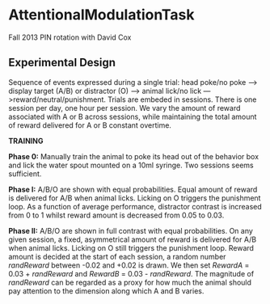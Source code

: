 AttentionalModulationTask
=========================

Fall 2013 PIN rotation with David Cox

## Experimental Design

Sequence of events expressed during a single trial: head poke/no poke —> display target (A/B) or distractor (O) —> animal lick/no lick —>reward/neutral/punishment. Trials are embeded in sessions. There is one session per day, one hour per session. We vary the amount of reward associated with A or B across sessions, while maintaining the total amount of reward delivered for A or B constant overtime.

**TRAINING**

**Phase 0:**  Manually train the animal to poke its head out of the behavior box and lick the water spout mounted on a 10ml syringe. Two sessions seems sufficient.

**Phase I:**  A/B/O are shown with equal probabilities. Equal amount of reward is delivered for A/B when animal licks. Licking on O triggers the punishment loop. As a function of average performance, distractor contrast is increased from 0 to 1 whilst reward amount is decreased from 0.05 to 0.03. 

**Phase II:**  A/B/O are shown in full contrast with equal probabilities. On any given session, a fixed, asymmetrical amount of reward is delivered for A/B when animal licks. Licking on O still triggers the punishment loop. Reward amount is decided at the start of each session, a random number *randReward* between -0.02 and +0.02 is drawn. We then set *RewardA* = 0.03 + *randReward* and *RewardB* = 0.03 - *randReward*. The magnitude of *randReward* can be regarded as a proxy for how much the animal should pay attention to the dimension along which A and B varies.



